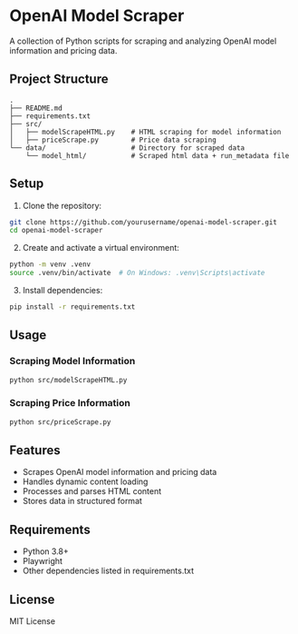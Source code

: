 # OpenAI Model Scraper

A collection of Python scripts for scraping and analyzing OpenAI model information and pricing data.

## Project Structure

```
.
├── README.md
├── requirements.txt
├── src/
│   ├── modelScrapeHTML.py    # HTML scraping for model information
│   ├── priceScrape.py        # Price data scraping
└── data/                     # Directory for scraped data
    └── model_html/           # Scraped html data + run_metadata file
```

## Setup

1. Clone the repository:
```bash
git clone https://github.com/yourusername/openai-model-scraper.git
cd openai-model-scraper
```

2. Create and activate a virtual environment:
```bash
python -m venv .venv
source .venv/bin/activate  # On Windows: .venv\Scripts\activate
```

3. Install dependencies:
```bash
pip install -r requirements.txt
```

## Usage

### Scraping Model Information
```bash
python src/modelScrapeHTML.py
```

### Scraping Price Information
```bash
python src/priceScrape.py
```

## Features

- Scrapes OpenAI model information and pricing data
- Handles dynamic content loading
- Processes and parses HTML content
- Stores data in structured format

## Requirements

- Python 3.8+
- Playwright
- Other dependencies listed in requirements.txt

## License

MIT License 